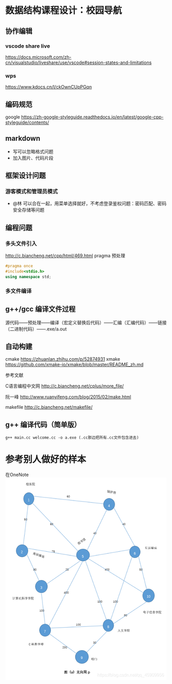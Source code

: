 <!--
 * @Description: 编程过程中记录学到的东西
 * @Author: HailayLin
 * @Date: 2021-12-12 16:04:10
 * @LastEditTime: 2021-12-12 18:45:45
 * @FilePath: \DataStructClassDesign\readme.md
-->
# 数据结构课程设计：校园导航

## 协作编辑
### vscode share live
https://docs.microsoft.com/zh-cn/visualstudio/liveshare/use/vscode#session-states-and-limitations

### wps
https://www.kdocs.cn/l/ckOwnCUpPGqn

## 编码规范
google
https://zh-google-styleguide.readthedocs.io/en/latest/google-cpp-styleguide/contents/

## markdown
* 写可以忽略格式问题
* 加入图片、代码片段

## 框架设计问题
### 游客模式和管理员模式
* @林 可以合在一起，用菜单选择就好，不考虑登录鉴权问题：密码匹配、密码安全存储等问题


## 编程问题
### 多头文件引入
http://c.biancheng.net/cpp/html/469.html pragma 预处理
````cpp
#pragma once
#include<stdio.h>
using namespace std;
````

### 多文件编译
## g++/gcc 编译文件过程
源代码——预处理——编译（宏定义替换后代码）——汇编（汇编代码）——链接（二进制代码）——.exe/a.out

## 自动构建
cmake https://zhuanlan.zhihu.com/p/52874931
xmake https://github.com/xmake-io/xmake/blob/master/README_zh.md

参考文献 

C语言编程中文网 http://c.biancheng.net/cplus/more_file/

阮一峰 http://www.ruanyifeng.com/blog/2015/02/make.html

makefile
http://c.biancheng.net/makefile/

## g++ 编译代码（简单版）
````shell
g++ main.cc welcome.cc -o a.exe (.cc那边把所有.cc文件包含进去)
````

# 参考别人做好的样本
在OneNote
![参考图1](readme.assets/参考图1.png)
